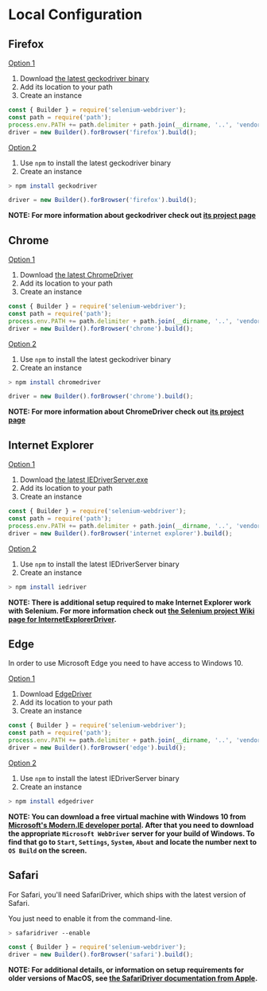# Local Configuration

## Firefox

<u>Option 1</u>

1. Download [the latest geckodriver binary](https://github.com/mozilla/geckodriver/releases/latest)
2. Add its location to your path
3. Create an instance

```javascript
const { Builder } = require('selenium-webdriver');
const path = require('path');
process.env.PATH += path.delimiter + path.join(__dirname, '..', 'vendor')
driver = new Builder().forBrowser('firefox').build();
```

<u>Option 2</u>

1. Use `npm` to install the latest geckodriver binary
2. Create an instance

```sh
> npm install geckodriver
```

```javascript
driver = new Builder().forBrowser('firefox').build();
```

__NOTE: For more information about geckodriver check out [its project page](https://github.com/mozilla/geckodriver)__


## Chrome

<u>Option 1</u>

1. Download [the latest ChromeDriver](http://chromedriver.storage.googleapis.com/index.html)
2. Add its location to your path
3. Create an instance

```javascript
const { Builder } = require('selenium-webdriver');
const path = require('path');
process.env.PATH += path.delimiter + path.join(__dirname, '..', 'vendor')
driver = new Builder().forBrowser('chrome').build();
```

<u>Option 2</u>

1. Use `npm` to install the latest geckodriver binary
2. Create an instance

```sh
> npm install chromedriver
```

```javascript
driver = new Builder().forBrowser('chrome').build();
```

__NOTE: For more information about ChromeDriver check out [its project page](http://chromedriver.chromium.org)__

## Internet Explorer

<u>Option 1</u>

1. Download [the latest IEDriverServer.exe](http://selenium-release.storage.googleapis.com/index.html)
2. Add its location to your path
3. Create an instance

```javascript
const { Builder } = require('selenium-webdriver');
const path = require('path');
process.env.PATH += path.delimiter + path.join(__dirname, '..', 'vendor')
driver = new Builder().forBrowser('internet explorer').build();
```

<u>Option 2</u>

1. Use `npm` to install the latest IEDriverServer binary
2. Create an instance

```sh
> npm install iedriver
```

__NOTE: There is additional setup required to make Internet Explorer work with Selenium. For more information check out [the Selenium project Wiki page for InternetExplorerDriver](https://github.com/SeleniumHQ/selenium/wiki/InternetExplorerDriver).__

## Edge

In order to use Microsoft Edge you need to have access to Windows 10. 

<u>Option 1</u>

1. Download [EdgeDriver](https://developer.microsoft.com/en-us/microsoft-edge/tools/webdriver/)
2. Add its location to your path
3. Create an instance

```javascript
const { Builder } = require('selenium-webdriver');
const path = require('path');
process.env.PATH += path.delimiter + path.join(__dirname, '..', 'vendor')
driver = new Builder().forBrowser('edge').build();
```

<u>Option 2</u>

1. Use `npm` to install the latest IEDriverServer binary
2. Create an instance

```sh
> npm install edgedriver
```

__NOTE: You can download a free virtual machine with Windows 10 from [Microsoft's Modern.IE developer portal](https://developer.microsoft.com/en-us/microsoft-edge/tools/vms/). After that you need to download the appropriate `Microsoft WebDriver` server for your build of Windows. To find that go to `Start`, `Settings`, `System`, `About` and locate the number next to `OS Build` on the screen.__

## Safari

For Safari, you'll need SafariDriver, which ships with the latest version of Safari.

You just need to enable it from the command-line.

```sh
> safaridriver --enable
```

```javascript
const { Builder } = require('selenium-webdriver');
driver = new Builder().forBrowser('safari').build();
```

__NOTE: For additional details, or information on setup requirements for older versions of MacOS, see [the SafariDriver documentation from Apple](https://developer.apple.com/documentation/webkit/testing_with_webdriver_in_safari#2957277).__

